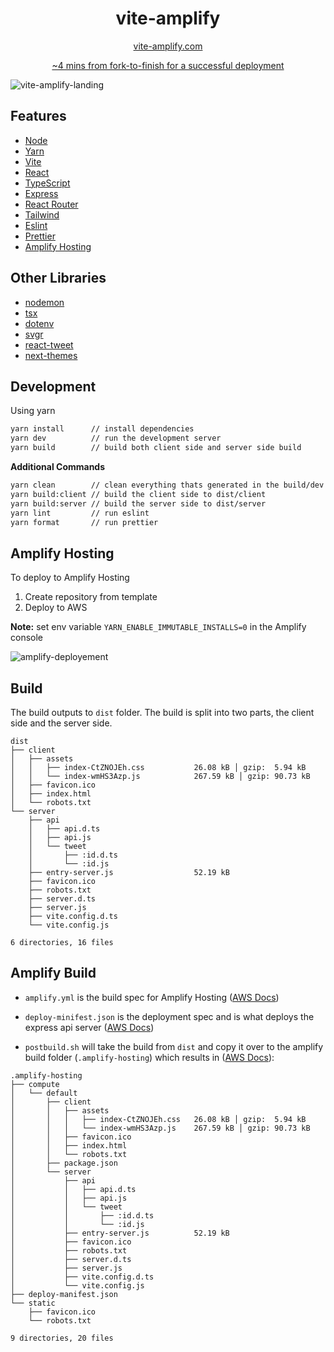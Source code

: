 <div align="center">

# vite-amplify

<a href="https://vite-amplify.com" rel="noopener noreferrer" target="_blank">vite-amplify.com</a>

<a href="https://www.youtube.com/watch?v=dsHQUgwkZ7s" rel="noopener noreferrer" target="_blank">~4 mins from fork-to-finish for a successful deployment</a>
</div>

![vite-amplify-landing](https://github.com/user-attachments/assets/e8b425da-55e0-46d9-ace3-496972f12cb4)

## Features

* [Node](https://nodejs.org/docs)
* [Yarn](https://classic.yarnpkg.com/en/docs)
* [Vite](https://vitejs.dev/guide/)
* [React](https://react.dev/reference/react)
* [TypeScript](https://www.typescriptlang.org/docs/)
* [Express](https://expressjs.com/en/4x/api.html)
* [React Router](https://reactrouter.com/en/main)
* [Tailwind](https://tailwindcss.com/docs)
* [Eslint](https://eslint.org/docs/latest/)
* [Prettier](https://prettier.io/docs/en/)
* [Amplify Hosting](https://docs.aws.amazon.com/amplify/latest/userguide)

## Other Libraries

* [nodemon](https://github.com/remy/nodemon)
* [tsx](https://github.com/privatenumber/tsx)
* [dotenv](https://github.com/motdotla/dotenv?tab=readme-ov-file)
* [svgr](https://github.com/gregberge/svgr)
* [react-tweet](https://github.com/vercel/react-tweet)
* [next-themes](https://github.com/pacocoursey/next-themes)

## Development

Using yarn
```bash
yarn install      // install dependencies
yarn dev          // run the development server
yarn build        // build both client side and server side build
```

**Additional Commands**

```bash
yarn clean        // clean everything thats generated in the build/dev process
yarn build:client // build the client side to dist/client
yarn build:server // build the server side to dist/server
yarn lint         // run eslint
yarn format       // run prettier
```

## Amplify Hosting

To deploy to Amplify Hosting

1. Create repository from template
2. Deploy to AWS

**Note:** set env variable `YARN_ENABLE_IMMUTABLE_INSTALLS=0` in the Amplify console

![amplify-deployement](https://github.com/user-attachments/assets/238a3d46-d229-4205-afe6-9b0516afdde4)

## Build

The build outputs to `dist` folder. The build is split into two parts, the client side and the server side.

```console
dist
├── client
│   ├── assets
│   │   ├── index-CtZNOJEh.css           26.08 kB │ gzip:  5.94 kB
│   │   └── index-wmHS3Azp.js            267.59 kB │ gzip: 90.73 kB
│   ├── favicon.ico
│   ├── index.html
│   └── robots.txt
└── server
    ├── api
    │   ├── api.d.ts
    │   ├── api.js
    │   └── tweet
    │       ├── :id.d.ts
    │       └── :id.js
    ├── entry-server.js                  52.19 kB
    ├── favicon.ico
    ├── robots.txt
    ├── server.d.ts
    ├── server.js
    ├── vite.config.d.ts
    └── vite.config.js

6 directories, 16 files
```

## Amplify Build

* `amplify.yml` is the build spec for Amplify Hosting ([AWS Docs](https://docs.aws.amazon.com/amplify/latest/userguide/build-settings.html))

* `deploy-minifest.json` is the deployment spec and is what deploys the express api server ([AWS Docs](https://docs.aws.amazon.com/amplify/latest/userguide/ssr-deployment-specification.html))

* `postbuild.sh` will take the build from `dist` and copy it over to the amplify build folder (`.amplify-hosting`) which results in ([AWS Docs](https://docs.aws.amazon.com/amplify/latest/userguide/deploy-express-server.html)):

```console
.amplify-hosting
├── compute
│   └── default
│       ├── client
│       │   ├── assets
│       │   │   ├── index-CtZNOJEh.css   26.08 kB │ gzip:  5.94 kB
│       │   │   └── index-wmHS3Azp.js    267.59 kB │ gzip: 90.73 kB
│       │   ├── favicon.ico
│       │   ├── index.html
│       │   └── robots.txt
│       ├── package.json
│       └── server
│           ├── api
│           │   ├── api.d.ts
│           │   ├── api.js
│           │   └── tweet
│           │       ├── :id.d.ts
│           │       └── :id.js
│           ├── entry-server.js          52.19 kB
│           ├── favicon.ico
│           ├── robots.txt
│           ├── server.d.ts
│           ├── server.js
│           ├── vite.config.d.ts
│           └── vite.config.js
├── deploy-manifest.json
└── static
    ├── favicon.ico
    └── robots.txt

9 directories, 20 files
```
